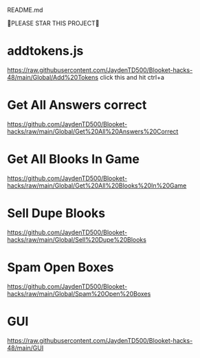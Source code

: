 README.md

🌟PLEASE STAR THIS PROJECT🌟

# addtokens.js

https://raw.githubusercontent.com/JaydenTD500/Blooket-hacks-48/main/Global/Add%20Tokens click this and hit ctrl+a

# Get All Answers correct 

https://github.com/JaydenTD500/Blooket-hacks/raw/main/Global/Get%20All%20Answers%20Correct

# Get All Blooks In Game

https://github.com/JaydenTD500/Blooket-hacks/raw/main/Global/Get%20All%20Blooks%20In%20Game

# Sell Dupe Blooks

https://github.com/JaydenTD500/Blooket-hacks/raw/main/Global/Sell%20Dupe%20Blooks

# Spam Open Boxes

https://github.com/JaydenTD500/Blooket-hacks/raw/main/Global/Spam%20Open%20Boxes

# GUI

https://raw.githubusercontent.com/JaydenTD500/Blooket-hacks-48/main/GUI



